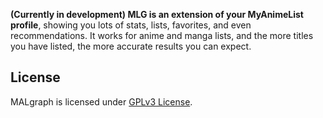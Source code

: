 **(Currently in development) MLG is an extension of your MyAnimeList profile**, showing you lots of stats, lists, favorites, and even recommendations. It works for anime and manga lists, and the more titles you have listed, the more accurate results you can expect.


## License
MALgraph is licensed under [GPLv3 License](http://www.gnu.org/licenses/).

